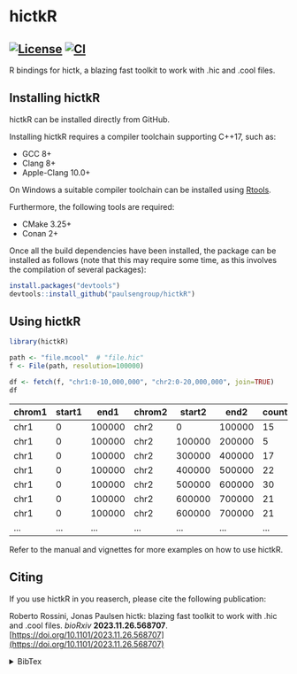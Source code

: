 <!--
Copyright (C) 2024 Roberto Rossini <roberros@uio.no>

SPDX-License-Identifier: MIT
-->

# hictkR

[![License](https://img.shields.io/badge/license-MIT-green)](./LICENSE)
[![CI](https://github.com/paulsengroup/hictkR/actions/workflows/ci.yml/badge.svg)](https://github.com/paulsengroup/hictkR/actions/workflows/ci.yml)
---

R bindings for hictk, a blazing fast toolkit to work with .hic and .cool files.

## Installing hictkR

hictkR can be installed directly from GitHub.

Installing hictkR requires a compiler toolchain supporting C++17, such as:
- GCC 8+
- Clang 8+
- Apple-Clang 10.0+

On Windows a suitable compiler toolchain can be installed using [Rtools](https://cran.r-project.org/bin/windows/Rtools/).

Furthermore, the following tools are required:

- CMake 3.25+
- Conan 2+

Once all the build dependencies have been installed, the package can be installed as follows (note that this may require some time, as this involves the compilation of several packages):

```r
install.packages("devtools")
devtools::install_github("paulsengroup/hictkR")
```

## Using hictkR

```r
library(hictkR)

path <- "file.mcool"  # "file.hic"
f <- File(path, resolution=100000)

df <- fetch(f, "chr1:0-10,000,000", "chr2:0-20,000,000", join=TRUE)
df
```

| chrom1 | start1  | end1   | chrom2 | start2  | end2    | count |
|--------|---------|--------|--------|---------|---------|-------|
| chr1   | 0       | 100000 | chr2   | 0       | 100000  | 15    |
| chr1   | 0       | 100000 | chr2   | 100000  | 200000  | 5     |
| chr1   | 0       | 100000 | chr2   | 300000  | 400000  | 17    |
| chr1   | 0       | 100000 | chr2   | 400000  | 500000  | 22    |
| chr1   | 0       | 100000 | chr2   | 500000  | 600000  | 30    |
| chr1   | 0       | 100000 | chr2   | 600000  | 700000  | 21    |
| chr1   | 0       | 100000 | chr2   | 600000  | 700000  | 21    |
| ...    | ...     | ...    | ...    | ...     | ...     | ...   |

Refer to the manual and vignettes for more examples on how to use hictkR.

## Citing

If you use hictkR in you reaserch, please cite the following publication:

Roberto Rossini, Jonas Paulsen hictk: blazing fast toolkit to work with .hic and .cool files.
_bioRxiv_ __2023.11.26.568707__. [https://doi.org/10.1101/2023.11.26.568707](https://doi.org/10.1101/2023.11.26.568707)

<details>
<summary>BibTex</summary>

```bibtex
@article {hictk,
	author = {Roberto Rossini and Jonas Paulsen},
	title = {hictk: blazing fast toolkit to work with .hic and .cool files},
	elocation-id = {2023.11.26.568707},
	year = {2023},
	doi = {10.1101/2023.11.26.568707},
	publisher = {Cold Spring Harbor Laboratory},
	URL = {https://www.biorxiv.org/content/early/2023/11/27/2023.11.26.568707},
	eprint = {https://www.biorxiv.org/content/early/2023/11/27/2023.11.26.568707.full.pdf},
	journal = {bioRxiv}
}
```

</details>
